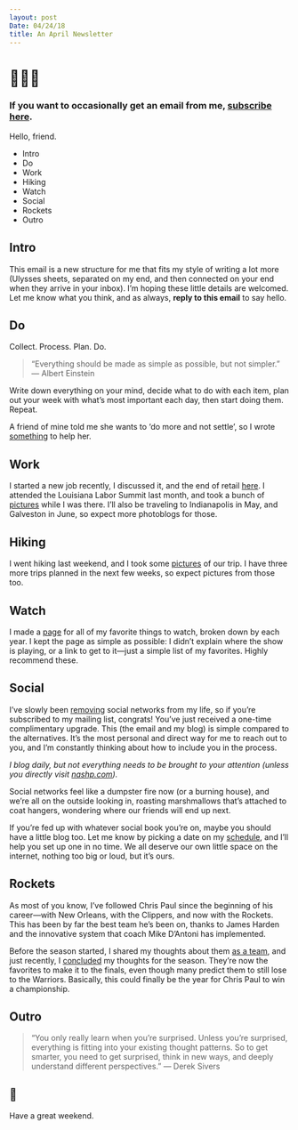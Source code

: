 ```yaml
---
layout: post
Date: 04/24/18
title: An April Newsletter
---
```


# 🙋🏻‍♂️

### If you want to occasionally get an email from me, [subscribe here][1].

Hello, friend.

- Intro
- Do
- Work
- Hiking
- Watch
- Social
- Rockets
- Outro

## Intro

This email is a new structure for me that fits my style of writing a lot more (Ulysses sheets, separated on my end, and then connected on your end when they arrive in your inbox). I’m hoping these little details are welcomed. Let me know what you think, and as always, **reply to this email** to say hello.
## Do

Collect. Process. Plan. Do.

> “Everything should be made as simple as possible, but not simpler.” — Albert Einstein

Write down everything on your mind, decide what to do with each item, plan out your week with what’s most important each day, then start doing them. Repeat.

A friend of mine told me she wants to ‘do more and not settle’, so I wrote [something][2] to help her.

## Work

I started a new job recently, I discussed it, and the end of retail [here][3]. I attended the Louisiana Labor Summit last month, and took a bunch of [pictures][4] while I was there. I’ll also be traveling to Indianapolis in May, and Galveston in June, so expect more photoblogs for those.

## Hiking

I went hiking last weekend, and I took some [pictures][5] of our trip. I have three more trips planned in the next few weeks, so expect pictures from those too.

## Watch

I made a [page][6] for all of my favorite things to watch, broken down by each year. I kept the page as simple as possible: I didn’t explain where the show is playing, or a link to get to it—just a simple list of my favorites. Highly recommend these.
## Social

I’ve slowly been [removing][7] social networks from my life, so if you’re subscribed to my mailing list, congrats! You’ve just received a one-time complimentary upgrade. This (the email and my blog) is simple compared to the alternatives. It’s the most personal and direct way for me to reach out to you, and I’m constantly thinking about how to include you in the process. 

*I blog daily, but not everything needs to be brought to your attention (unless you directly visit [nashp.com][8]).*

Social networks feel like a dumpster fire now (or a burning house), and we’re all on the outside looking in, roasting marshmallows that’s attached to coat hangers, wondering where our friends will end up next.

If you’re fed up with whatever social book you’re on, maybe you should have a little blog too. Let me know by picking a date on my [schedule][9], and I’ll help you set up one in no time. We all deserve our own little space on the internet, nothing too big or loud, but it’s ours.

## Rockets

As most of you know, I’ve followed Chris Paul since the beginning of his career—with New Orleans, with the Clippers, and now with the Rockets. This has been by far the best team he’s been on, thanks to James Harden and the innovative system that coach Mike D’Antoni has implemented.

Before the season started, I shared my thoughts about them [as a team][10], and just recently, I [concluded][11] my thoughts for the season. They’re now the favorites to make it to the finals, even though many predict them to still lose to the Warriors. Basically, this could finally be the year for Chris Paul to win a championship.
## Outro

> “You only really learn when you’re surprised. Unless you’re surprised, everything is fitting into your existing thought patterns. So to get smarter, you need to get surprised, think in new ways, and deeply understand different perspectives.” — Derek Sivers
## 👋

Have a great weekend.

[1]:	/mail/
[2]:	https://nashp.com/do
[3]:	https://nashp.com/retail
[4]:	https://nashp.com/labor18
[5]:	https://nashp.com/clear-springs
[6]:	https://nashp.com/watch
[7]:	https://nashp.com/i-deleted-all-of-my-information-from-facebook
[8]:	http://nashp.com
[9]:	http://nashp.com/help
[10]:	https://nashp.com/rocket-emoji
[11]:	https://nashp.com/the-nba-regular-season-doesnt-matter